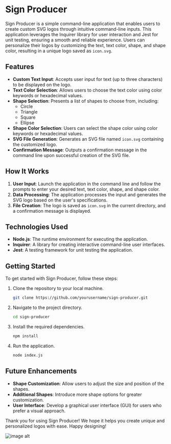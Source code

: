 # Sign Producer

Sign Producer is a simple command-line application that enables users to create custom SVG logos through intuitive command-line inputs. This application leverages the Inquirer library for user interaction and Jest for unit testing, ensuring a smooth and reliable experience. Users can personalize their logos by customizing the text, text color, shape, and shape color, resulting in a unique logo saved as `icon.svg`.

## Features

- **Custom Text Input**: Accepts user input for text (up to three characters) to be displayed on the logo.
- **Text Color Selection**: Allows users to choose the text color using color keywords or hexadecimal values.
- **Shape Selection**: Presents a list of shapes to choose from, including:
  - Circle
  - Triangle
  - Square
  - Ellipse
- **Shape Color Selection**: Users can select the shape color using color keywords or hexadecimal values.
- **SVG File Generation**: Generates an SVG file named `icon.svg` containing the customized logo.
- **Confirmation Message**: Outputs a confirmation message in the command line upon successful creation of the SVG file.

## How It Works

1. **User Input**: Launch the application in the command line and follow the prompts to enter your desired text, text color, shape, and shape color.
2. **Data Processing**: The application processes the input and generates the SVG logo based on the user's specifications.
3. **File Creation**: The logo is saved as `icon.svg` in the current directory, and a confirmation message is displayed.

## Technologies Used

- **Node.js**: The runtime environment for executing the application.
- **Inquirer**: A library for creating interactive command-line user interfaces.
- **Jest**: A testing framework for unit testing the application.

## Getting Started

To get started with Sign Producer, follow these steps:

1. Clone the repository to your local machine.
   ```bash
   git clone https://github.com/yourusername/sign-producer.git
   ```
2. Navigate to the project directory.
   ```bash
   cd sign-producer
   ```
3. Install the required dependencies.
   ```bash
   npm install
   ```
4. Run the application.
   ```bash
   node index.js
   ```

## Future Enhancements

- **Shape Customization**: Allow users to adjust the size and position of the shapes.
- **Additional Shapes**: Introduce more shape options for greater customization.
- **User Interface**: Develop a graphical user interface (GUI) for users who prefer a visual approach.

Thank you for using Sign Producer! We hope it helps you create unique and personalized logos with ease. Happy designing!

 ![image alt]()
